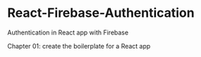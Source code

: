 # React-Firebase-Authentication
Authentication in React app with Firebase

Chapter 01: create the boilerplate for a React app